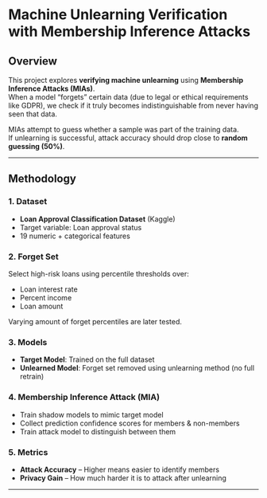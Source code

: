 # Machine Unlearning Verification with Membership Inference Attacks

## Overview
This project explores **verifying machine unlearning** using **Membership Inference Attacks (MIAs)**.  
When a model “forgets” certain data (due to legal or ethical requirements like GDPR), we check if it truly becomes indistinguishable from never having seen that data.  

MIAs attempt to guess whether a sample was part of the training data.  
If unlearning is successful, attack accuracy should drop close to **random guessing (50%)**.

---

## Methodology
### 1. Dataset  
- **Loan Approval Classification Dataset** (Kaggle)  
- Target variable: Loan approval status  
- 19 numeric + categorical features  

### 2. Forget Set  
Select high-risk loans using percentile thresholds over:
- Loan interest rate  
- Percent income  
- Loan amount  

Varying amount of forget percentiles are later tested.

### 3. Models  
- **Target Model**: Trained on the full dataset  
- **Unlearned Model**: Forget set removed using unlearning method (no full retrain)  

### 4. Membership Inference Attack (MIA)  
- Train shadow models to mimic target model  
- Collect prediction confidence scores for members & non-members  
- Train attack model to distinguish between them  

### 5. Metrics  
- **Attack Accuracy** – Higher means easier to identify members  
- **Privacy Gain** – How much harder it is to attack after unlearning  
---



